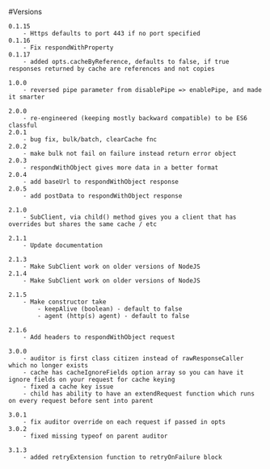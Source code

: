 #Versions

    0.1.15 
        - Https defaults to port 443 if no port specified
    0.1.16 
        - Fix respondWithProperty
    0.1.17 
        - added opts.cacheByReference, defaults to false, if true responses returned by cache are references and not copies
    
    1.0.0 
        - reversed pipe parameter from disablePipe => enablePipe, and made it smarter
 
    2.0.0 
        - re-engineered (keeping mostly backward compatible) to be ES6 classful
    2.0.1 
        - bug fix, bulk/batch, clearCache fnc
    2.0.2 
        - make bulk not fail on failure instead return error object
    2.0.3 
        - respondWithObject gives more data in a better format
    2.0.4 
        - add baseUrl to respondWithObject response
    2.0.5 
        - add postData to respondWithObject response
    
    2.1.0 
        - SubClient, via child() method gives you a client that has overrides but shares the same cache / etc
    
    2.1.1
        - Update documentation
        
    2.1.3
        - Make SubClient work on older versions of NodeJS
    2.1.4
        - Make SubClient work on older versions of NodeJS
        
    2.1.5
        - Make constructor take
            - keepAlive (boolean) - default to false
            - agent (http(s) agent) - default to false
            
    2.1.6
        - Add headers to respondWithObject request

    3.0.0
        - auditor is first class citizen instead of rawResponseCaller which no longer exists
        - cache has cacheIgnoreFields option array so you can have it ignore fields on your request for cache keying
        - fixed a cache key issue
        - child has ability to have an extendRequest function which runs on every request before sent into parent
        
    3.0.1
        - fix auditor override on each request if passed in opts
    3.0.2
        - fixed missing typeof on parent auditor
        
    3.1.3
        - added retryExtension function to retryOnFailure block